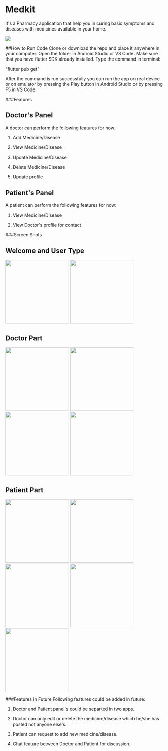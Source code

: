 # Medkit

It's a Pharmacy application that help you in curing basic symptoms and diseases with medicines available in your home.

<img src="images/MedKit.png">

##How to Run Code
Clone or download the repo and place it anywhere in your computer. Open the folder in Android Studio or VS Code. Make sure that you have flutter SDK already installed. Type the command in terminal:

"flutter pub get"

After the command is run successfully you can run the app on real device or on emulator by pressing the Play button in Android Studio or by pressing F5 in VS Code.

###Features
## Doctor's Panel
A doctor can perform the following features for now:

1. Add Medicine/Disease

2. View Medicine/Disease

3. Update Medicine/Disease

4. Delete Medicine/Disease

5. Update profile

## Patient's Panel
A patient can perform the following features for now:

1. View Medicine/Disease

2. View Doctor's profile for contact

###Screen Shots

## Welcome and User Type
<img src="images/welcome.jpg" width = 200> <img src="images/user.jpg" width = 200>

## Doctor Part
<img src="images/doctoLogin.jpg" width = 200> <img src="images/doctorpanel.jpg" width = 200> <img src="images/doctorEdit.jpg" width = 200> <img src="images/doctorProfile.jpg" width = 200>

## Patient Part
<img src="images/patientLogin.jpg" width = 200> <img src="images/patientPanel.jpg" width = 200> <img src="images/medDetails.jpg" width = 200> <img src="images/doctorDetails.jpg" width = 200> <img src="images/patientProfile.jpg" width = 200>

###Features in Future
Following features could be added in future:

1. Doctor and Patient panel's could be separted in two apps.

2. Doctor can only edit or delete the medicine/disease which he/she has posted not anyone else's.

3. Patient can request to add new medicine/disease.

4. Chat feature between Doctor and Patient for discussion.